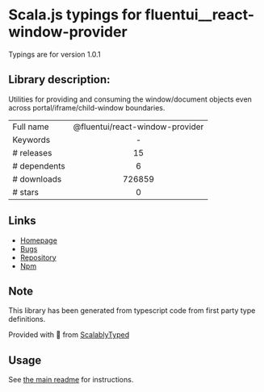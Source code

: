 
# Scala.js typings for fluentui__react-window-provider

Typings are for version 1.0.1

## Library description:
Utilities for providing and consuming the window/document objects even across portal/iframe/child-window boundaries.

|                    |                 |
| ------------------ | :-------------: |
| Full name          | @fluentui/react-window-provider |
| Keywords           | - |
| # releases         | 15 |
| # dependents       | 6 |
| # downloads        | 726859 |
| # stars            | 0 |

## Links
- [Homepage](https://github.com/microsoft/fluentui#readme)
- [Bugs](https://github.com/microsoft/fluentui/issues)
- [Repository](https://github.com/microsoft/fluentui)
- [Npm](https://www.npmjs.com/package/%40fluentui%2Freact-window-provider)
    


## Note
This library has been generated from typescript code from first party type definitions.

Provided with :purple_heart: from [ScalablyTyped](https://github.com/oyvindberg/ScalablyTyped)

## Usage
See [the main readme](../../readme.md) for instructions.


